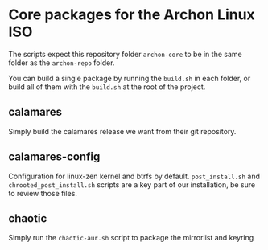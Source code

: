 # Core packages for the Archon Linux ISO

The scripts expect this repository folder `archon-core` to be in the same folder as the `archon-repo` folder.

You can build a single package by running the `build.sh` in each folder, or build all of them with the `build.sh` at the root of the project.
## calamares

Simply build the calamares release we want from their git repository.

## calamares-config

Configuration for linux-zen kernel and btrfs by default. `post_install.sh` and `chrooted_post_install.sh` scripts are a key part of our installation, be sure to review those files.

## chaotic

Simply run the `chaotic-aur.sh` script to package the mirrorlist and keyring